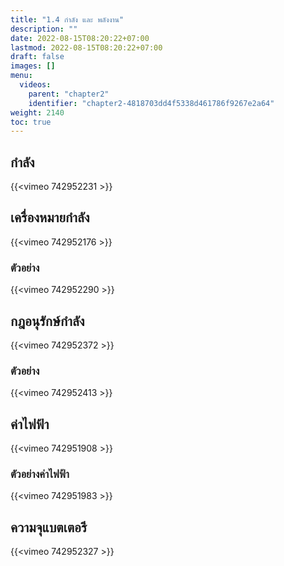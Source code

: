 ```yaml
---
title: "1.4 กำลัง และ พลังงาน"
description: ""
date: 2022-08-15T08:20:22+07:00
lastmod: 2022-08-15T08:20:22+07:00
draft: false
images: []
menu:
  videos:
    parent: "chapter2"
    identifier: "chapter2-4818703dd4f5338d461786f9267e2a64"
weight: 2140
toc: true
---
```


## **กำลัง**

{{<vimeo 742952231 >}}

## **เครื่องหมายกำลัง**

{{<vimeo 742952176 >}}

### ตัวอย่าง

{{<vimeo 742952290 >}}

## **กฎอนุรักษ์กำลัง**

{{<vimeo 742952372 >}}

### ตัวอย่าง

{{<vimeo 742952413 >}}

## **ค่าไฟฟ้า**

{{<vimeo 742951908 >}}

### ตัวอย่างค่าไฟฟ้า

{{<vimeo 742951983 >}}

## **ความจุแบตเตอรี**

{{<vimeo 742952327 >}}

